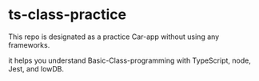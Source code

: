 # ts-class-practice

This repo is designated as a practice Car-app without using any frameworks.

it helps you understand Basic-Class-programming with TypeScript, node, Jest, and lowDB. 
